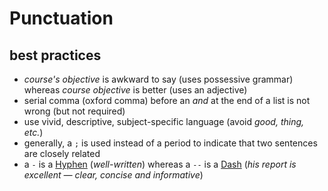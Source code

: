 # Punctuation

## best practices

- *course's objective* is awkward to say (uses possessive grammar) whereas *course objective* is better (uses an adjective)
- serial comma (oxford comma) before an *and* at the end of a list is not wrong (but not required)
- use vivid, descriptive, subject-specific language (avoid *good, thing, etc.*)
- generally, a `;` is used instead of a period to indicate that two sentences are closely related
- a `-` is a [Hyphen](Hyphen%20dbf38a63abab407caaa60d092d7db4f4.md) (*well-written*) whereas a `--` is a [Dash](Dash%200c3252234ba64343995ca9e29f56e188.md) (*his report is excellent — clear, concise and informative*)
